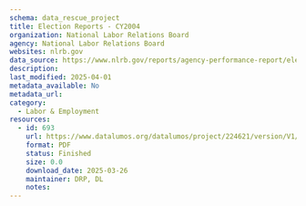 ```yaml
---
schema: data_rescue_project 
title: Election Reports - CY2004
organization: National Labor Relations Board
agency: National Labor Relations Board
websites: nlrb.gov
data_source: https://www.nlrb.gov/reports/agency-performance-report/election-reports/election-reports-cy-2004
description: 
last_modified: 2025-04-01
metadata_available: No
metadata_url: 
category:
  - Labor & Employment 
resources:
  - id: 693
    url: https://www.datalumos.org/datalumos/project/224621/version/V1/view
    format: PDF
    status: Finished
    size: 0.0
    download_date: 2025-03-26
    maintainer: DRP, DL
    notes: 
---
```

